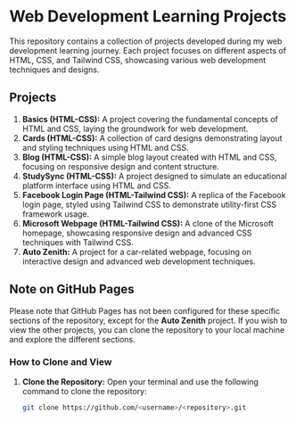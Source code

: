 # Web Development Learning Projects

This repository contains a collection of projects developed during my web development learning journey. Each project focuses on different aspects of HTML, CSS, and Tailwind CSS, showcasing various web development techniques and designs.

## Projects

1. **Basics (HTML-CSS):** A project covering the fundamental concepts of HTML and CSS, laying the groundwork for web development.
2. **Cards (HTML-CSS):** A collection of card designs demonstrating layout and styling techniques using HTML and CSS.
3. **Blog (HTML-CSS):** A simple blog layout created with HTML and CSS, focusing on responsive design and content structure.
4. **StudySync (HTML-CSS):** A project designed to simulate an educational platform interface using HTML and CSS.
5. **Facebook Login Page (HTML-Tailwind CSS):** A replica of the Facebook login page, styled using Tailwind CSS to demonstrate utility-first CSS framework usage.
6. **Microsoft Webpage (HTML-Tailwind CSS):** A clone of the Microsoft homepage, showcasing responsive design and advanced CSS techniques with Tailwind CSS.
7. **Auto Zenith:** A project for a car-related webpage, focusing on interactive design and advanced web development techniques.

## Note on GitHub Pages

Please note that GitHub Pages has not been configured for these specific sections of the repository, except for the **Auto Zenith** project. If you wish to view the other projects, you can clone the repository to your local machine and explore the different sections.

### How to Clone and View

1. **Clone the Repository:**
   Open your terminal and use the following command to clone the repository:

   ```bash
   git clone https://github.com/<username>/<repository>.git
